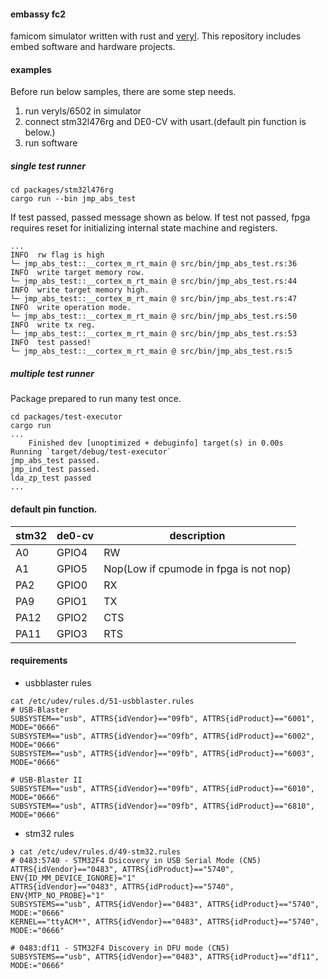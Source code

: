 #### embassy fc2
famicom simulator written with rust and [veryl](https://github.com/dalance/veryl).
This repository includes embed software and hardware projects.

#### examples

Before run below samples, there are some step needs.
1. run veryls/6502 in simulator
2. connect stm32l476rg and DE0-CV with usart.(default pin function is below.)
3. run software

##### single test runner
```
cd packages/stm32l476rg
cargo run --bin jmp_abs_test
```

If test passed, passed message shown as below. If test not passed, fpga requires reset for initializing internal state machine and registers.
```
...
INFO  rw flag is high
└─ jmp_abs_test::__cortex_m_rt_main @ src/bin/jmp_abs_test.rs:36
INFO  write target memory row.
└─ jmp_abs_test::__cortex_m_rt_main @ src/bin/jmp_abs_test.rs:44
INFO  write target memory high.
└─ jmp_abs_test::__cortex_m_rt_main @ src/bin/jmp_abs_test.rs:47
INFO  write operation mode.
└─ jmp_abs_test::__cortex_m_rt_main @ src/bin/jmp_abs_test.rs:50
INFO  write tx reg.
└─ jmp_abs_test::__cortex_m_rt_main @ src/bin/jmp_abs_test.rs:53
INFO  test passed!
└─ jmp_abs_test::__cortex_m_rt_main @ src/bin/jmp_abs_test.rs:5
```

##### multiple test runner
Package prepared to run many test once.
```
cd packages/test-executor
cargo run
...
    Finished dev [unoptimized + debuginfo] target(s) in 0.00s                           Running `target/debug/test-executor`
jmp_abs_test passed.
jmp_ind_test passed.
lda_zp_test passed
...

```

#### default pin function.

|stm32|de0-cv|description|
|-|-|-|
|A0|GPIO4|RW|
|A1|GPIO5|Nop(Low if cpumode in fpga is not nop)|
|PA2|GPIO0|RX|
|PA9|GPIO1|TX|
|PA12|GPIO2|CTS|
|PA11|GPIO3|RTS|

#### requirements
- usbblaster rules
```
cat /etc/udev/rules.d/51-usbblaster.rules
# USB-Blaster
SUBSYSTEM=="usb", ATTRS{idVendor}=="09fb", ATTRS{idProduct}=="6001", MODE="0666"
SUBSYSTEM=="usb", ATTRS{idVendor}=="09fb", ATTRS{idProduct}=="6002", MODE="0666"
SUBSYSTEM=="usb", ATTRS{idVendor}=="09fb", ATTRS{idProduct}=="6003", MODE="0666"

# USB-Blaster II
SUBSYSTEM=="usb", ATTRS{idVendor}=="09fb", ATTRS{idProduct}=="6010", MODE="0666"
SUBSYSTEM=="usb", ATTRS{idVendor}=="09fb", ATTRS{idProduct}=="6810", MODE="0666"
```

- stm32 rules
```
❯ cat /etc/udev/rules.d/49-stm32.rules
# 0483:5740 - STM32F4 Dsicovery in USB Serial Mode (CN5)
ATTRS{idVendor}=="0483", ATTRS{idProduct}=="5740", ENV{ID_MM_DEVICE_IGNORE}="1"
ATTRS{idVendor}=="0483", ATTRS{idProduct}=="5740", ENV{MTP_NO_PROBE}="1"
SUBSYSTEMS=="usb", ATTRS{idVendor}=="0483", ATTRS{idProduct}=="5740", MODE:="0666"
KERNEL=="ttyACM*", ATTRS{idVendor}=="0483", ATTRS{idProduct}=="5740", MODE:="0666"

# 0483:df11 - STM32F4 Discovery in DFU mode (CN5)
SUBSYSTEMS=="usb", ATTRS{idVendor}=="0483", ATTRS{idProduct}=="df11", MODE:="0666"
```
